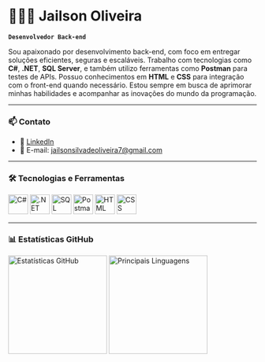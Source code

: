 # 👨🏻‍💻 Jailson Oliveira

**`Desenvolvedor Back-end`**

Sou apaixonado por desenvolvimento back-end, com foco em entregar soluções eficientes, seguras e escaláveis. Trabalho com tecnologias como **C#**, **.NET**, **SQL Server**, e também utilizo ferramentas como **Postman** para testes de APIs. Possuo conhecimentos em **HTML** e **CSS** para integração com o front-end quando necessário. Estou sempre em busca de aprimorar minhas habilidades e acompanhar as inovações do mundo da programação.

---

### 📫 Contato

- 💼 [LinkedIn](https://www.linkedin.com/in/jailson1995)
- 📧 E-mail: jailsonsilvadeoliveira7@gmail.com

---

### 🛠️ Tecnologias e Ferramentas

<p align="left">
  <img alt="C#" title="C#" width="40px" src="https://cdn.jsdelivr.net/gh/devicons/devicon@latest/icons/csharp/csharp-original.svg" />
  <img alt=".NET" title=".NET" width="40px" src="https://cdn.jsdelivr.net/gh/devicons/devicon@latest/icons/dot-net/dot-net-original.svg" />
  <img alt="SQL Server" title="SQL Server" width="40px" src="https://cdn.jsdelivr.net/gh/devicons/devicon@latest/icons/microsoftsqlserver/microsoftsqlserver-plain.svg" />
  <img alt="Postman" title="Postman" width="40px" src="https://www.vectorlogo.zone/logos/getpostman/getpostman-icon.svg" />
  <img alt="HTML" title="HTML" width="40px" src="https://cdn.jsdelivr.net/gh/devicons/devicon@latest/icons/html5/html5-original.svg" />
  <img alt="CSS" title="CSS" width="40px" src="https://cdn.jsdelivr.net/gh/devicons/devicon@latest/icons/css3/css3-original.svg" />
</p>

---

### 📊 Estatísticas GitHub

<p align="left">
  <img height="200em" src="https://github-readme-stats.vercel.app/api?username=jailson1995&show_icons=true&theme=tokyonight&locale=pt-br" alt="Estatísticas GitHub" />
  <img height="200em" src="https://github-readme-stats.vercel.app/api/top-langs/?username=jailson1995&layout=compact&theme=tokyonight&locale=pt-br&langs_count=8" alt="Principais Linguagens" />
</p>
